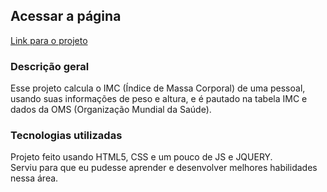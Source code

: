 ## Acessar a página
[Link para o projeto](https://hipnosm.github.io/calculadoraimc/)

### Descrição geral
Esse projeto calcula o IMC (Índice de Massa Corporal) de uma pessoal, usando suas informações de peso e altura,
e é pautado na tabela IMC e dados da OMS (Organização Mundial da Saúde).

### Tecnologias utilizadas
Projeto feito usando HTML5, CSS e um pouco de JS e JQUERY.<br>
Serviu para que eu pudesse aprender e desenvolver  melhores habilidades nessa área.
